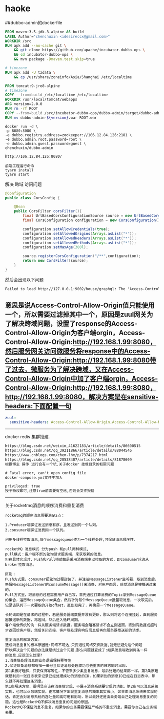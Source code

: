 # haoke
##dubbo-admin的dockerfile
```dockerfile
FROM maven:3.5-jdk-8-alpine AS build
LABEL Author="chenchuxin <idesireccx@gmail.com>"
WORKDIR /src
RUN apk add --no-cache git \
    && git clone https://github.com/apache/incubator-dubbo-ops \
    && cd incubator-dubbo-ops \
    && mvn package -Dmaven.test.skip=true

# timezone    
RUN apk add -U tzdata \
    && cp /usr/share/zoneinfo/Asia/Shanghai /etc/localtime

FROM tomcat:9-jre8-alpine
# timezone
COPY --from=build /etc/localtime /etc/localtime
WORKDIR /usr/local/tomcat/webapps
ARG version=2.0.0
RUN rm -rf ROOT
COPY --from=build /src/incubator-dubbo-ops/dubbo-admin/target/dubbo-admin-${version}.war .
RUN mv dubbo-admin-${version}.war ROOT.war

```
```text
docker run -d \
-p 8080:8080 \
-e dubbo.registry.address=zookeeper://106.12.84.126:2181 \
-e dubbo.admin.root.password=root \
-e dubbo.admin.guest.password=guest \
chenchuxin/dubbo-admin 
```
```text
http://106.12.84.126:8080/
```
```text
前端工程运行命令
tyarn install
tyarn start

```

解决 跨域 访问问题
```java
@Configuration
public class CorsConfig {

    @Bean
    public CorsFilter corsFilter(){
        final UrlBasedCorsConfigurationSource source = new UrlBasedCorsConfigurationSource();
        final CorsConfiguration configuration = new CorsConfiguration();

        configuration.setAllowCredentials(true);
        configuration.setAllowedOrigins(Arrays.asList("*"));
        configuration.setAllowedHeaders(Arrays.asList("*"));
        configuration.setAllowedMethods(Arrays.asList("*"));
        configuration.setMaxAge(300l);

        source.registerCorsConfiguration("/**",configuration);
        return new CorsFilter(source);
    }
}

```
然后会出现以下问题
```html
Failed to load http://127.0.0.1:9002/house/graphql: The 'Access-Control-Allow-Origin' header contains multiple values '*, *', but only one is allowed. Origin 'http://localhost:9000' is therefore not allowed access. Have the server send the header with a valid value, or, if an opaque response serves your needs, set the request's mode to 'no-cors' to fetch the resource with CORS disabled.
```
意思是说Access-Control-Allow-Origin值只能使用一个，所以需要过滤掉其中一个，原因是zuul网关为了解决跨域问题，设置了response的Access-Control-Allow-Origin为客户端orgin，Access-Control-Allow-Origin:http://192.168.1.99:8080，然后服务网关访问微服务将response中的Access-Control-Allow-Origin:http://192.168.1.99:8080带了过去，微服务为了解决跨域，又在Access-Control-Allow-Origin中加了客户端orgin，Access-Control-Allow-Origin:http://192.168.1.99:8080，http://192.168.1.99:8080，解决方案是在sensitive-headers:下面配置一句
--
```yaml
zuul:
  sensitive-headers: Access-Control-Allow-Origin,Access-Control-Allow-Methods #解决跨域获取不到返回值问题
```
---
docker redis 集群搭建.
```html
https://blog.csdn.net/weixin_41622183/article/details/86600515
https://blog.csdn.net/qq_39211866/article/details/88044546
https://www.cnblogs.com/chen-lhx/p/7374217.html
https://blog.csdn.net/qq_28538407/article/details/81878609
根据博主 操作 进行会有一个坑,关于docker 挂载目录的权限问题

# Fatal error, can't open config file
docker-compose.yml文件中加入

privileged: true
授予特权即可,注意true前面要有空格,否则会文件报错
```
----
关于rocketmq消息的顺序消费和重复消费
```text
rocketmq的顺序消息需要满足2点：

1.Producer端保证发送消息有序，且发送到同一个队列。
2.consumer端保证消费同一个队列。

利用多线程拉取消息,每个messagequeue作为一个线程处理,可保证消息顺序性.

rocketMQ 消息模式 分为push 和pull两种模式,
pull模式：客户端不断的轮询请求服务端，来获取新的消息。
但在具体实现时，Push和Pull模式都是采用消费端主动拉取的方式，即consumer轮询从broker拉取消息。

区别：
Push方式里，consumer把轮询过程封装了，并注册MessageListener监听器，取到消息后，唤醒MessageListener的consumeMessage()来消费，对用户而言，感觉消息是被推送过来的。
Pull方式里，取消息的过程需要用户自己写，首先通过打算消费的Topic拿到MessageQueue的集合，遍历MessageQueue集合，然后针对每个MessageQueue批量取消息，一次取完后，记录该队列下一次要取的开始oﬀset，直到取完了，再换另一个MessageQueue。

长轮询即是在请求的过程中，若是服务器端数据并没有更新，那么则将这个连接挂起，直到服务器推送新的数据，再返回，然后进入循环周期。
客户端像传统轮询一样从服务端请求数据，服务端会阻塞请求不会立刻返回，直到有数据或超时才返回给客户端，然后关闭连接，客户端处理完响应信息后再向服务器发送新的请求。

重复消息的解决方案:
造成消息重复的根本原因是:网络不可达,只要通过网络交换数据,就无法避免这个问题
所以解决这个问题的办法就是绕过这个问题.那么问题就变成了:如果消费端收到两条一样
的消息,应该怎么处理?
1.消费端处理消息的业务逻辑保持幂等性
2.保证每条消息都有唯一编号且保证消息处理成功与去重表的日志同时出现.
第1条很好理解，只要保持幂等性，不管来多少条重复消息，最后处理的结果都一样。第2条原理就是利用一张日志表来记录已经处理成功的消息的ID，如果新到的消息ID已经在日志表中，那么就不再处理这条消息。
第1条解决方案，很明显应该在消费端实现，不属于消息系统要实现的功能。第2条可以消息系统实现，也可以业务端实现。正常情况下出现重复消息的概率其实很小，如果由消息系统来实现的话，肯定会对消息系统的吞吐量和高可用有影响，所以最好还是由业务端自己处理消息重复的问题，这也是RocketMQ不解决消息重复的问题的原因。
RocketMQ不保证消息不重复，如果你的业务需要保证严格的不重复消息，需要你自己在业务端去重。

```